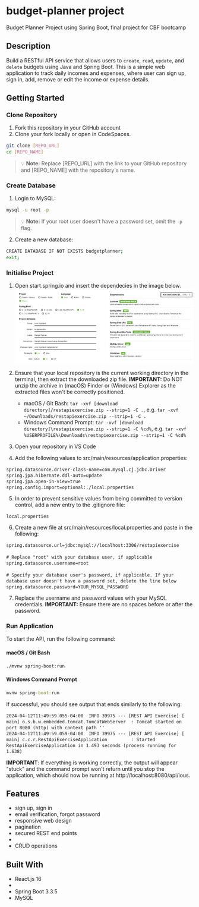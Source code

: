 # budget-planner project
Budget Planner Project using Spring Boot, final project for CBF bootcamp


## Description

Build a RESTful API service that allows users to `create`, `read`, `update`, and `delete` budgets using Java and Spring Boot.
This is a simple web application to track daily incomes and expenses, where user can sign up, sign in, add, remove or edit the income or expense details.
## Getting Started

### Clone Repository
1. Fork this repository in your GitHub account
2. Clone your fork locally or open in CodeSpaces.

```sh
git clone [REPO_URL]
cd [REPO_NAME]
```

> :bulb: **Note:** Replace [REPO_URL] with the link to your GitHub repository and [REPO_NAME] with the repository's name.

### Create Database
1. Login to MySQL:

```sh
mysql -u root -p
```
> :bulb: **Note:** If your root user doesn't have a password set, omit the `-p` flag.

2. Create a new database:

```sh
CREATE DATABASE IF NOT EXISTS budgetplanner;
exit;
```

### Initialise Project
1. Open start.spring.io and insert the dependecies in the image below.![alt text](image-1.png)

2. Ensure that your local repository is the current working directory in the terminal, then extract the downloaded zip file. **IMPORTANT:** Do NOT unzip the archive in (macOS) Finder or (Windows) Explorer as the extracted files won't be correctly positioned.
   - macOS / Git Bash: `tar -xvf [download directory]/restapiexercise.zip --strip=1 -C .`, e.g. `tar -xvf ~/Downloads/restapiexercise.zip --strip=1 -C .`
   - Windows Command Prompt: `tar -xvf [download directory]\restapiexercise.zip --strip=1 -C %cd%`, e.g. `tar -xvf %USERPROFILE%\Downloads\restapiexercise.zip --strip=1 -C %cd%`
3. Open your repository in VS Code
4. Add the following values to src/main/resources/application.properties:

```properties
spring.datasource.driver-class-name=com.mysql.cj.jdbc.Driver
spring.jpa.hibernate.ddl-auto=update
spring.jpa.open-in-view=true
spring.config.import=optional:./local.properties
```
5. In order to prevent sensitive values from being committed to version control, add a new entry to the .gitignore file:

```
local.properties
```

6. Create a new file at src/main/resources/local.properties and paste in the following: 

```properties
spring.datasource.url=jdbc:mysql://localhost:3306/restapiexercise

# Replace "root" with your database user, if applicable
spring.datasource.username=root

# Specify your database user's password, if applicable. If your database user doesn't have a password set, delete the line below
spring.datasource.password=YOUR_MYSQL_PASSWORD
```

7. Replace the username and password values with your MySQL credentials. **IMPORTANT:** Ensure there are no spaces before or after the password.

### Run Application

To start the API, run the following command:

#### macOS / Git Bash

```sh
./mvnw spring-boot:run
```

#### Windows Command Prompt

```cmd
mvnw spring-boot:run
```

If successful, you should see output that ends similarly to the following:

```
2024-04-12T11:49:59.055-04:00  INFO 39975 --- [REST API Exercise] [           main] o.s.b.w.embedded.tomcat.TomcatWebServer  : Tomcat started on port 8080 (http) with context path ''
2024-04-12T11:49:59.059-04:00  INFO 39975 --- [REST API Exercise] [           main] c.c.r.RestApiExerciseApplication         : Started RestApiExerciseApplication in 1.493 seconds (process running for 1.638)
```

**IMPORTANT**: If everything is working correctly, the output will appear "stuck" and the command prompt won't return until you stop the application, which should now be running at http://localhost:8080/api/ious.


## Features

- sign up, sign in
- email verification, forgot password
- responsive web design
- pagination
- secured REST end points
- 
- CRUD operations


## Built With

- React.js 16
- 
- Spring Boot 3.3.5
- MySQL